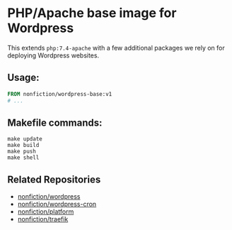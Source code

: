 # PHP/Apache base image for Wordpress

This extends `php:7.4-apache` with a few additional packages we rely on for
deploying Wordpress websites.

## Usage:

```dockerfile
FROM nonfiction/wordpress-base:v1
# ...
```

## Makefile commands:  

```
make update
make build
make push
make shell
```

## Related Repositories

- [nonfiction/wordpress](https://github.com/nonfiction/wordpress)
- [nonfiction/wordpress-cron](https://github.com/nonfiction/wordpress-cron)
- [nonfiction/platform](https://github.com/nonfiction/platform)
- [nonfiction/traefik](https://github.com/nonfiction/traefik)
